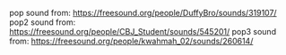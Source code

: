 pop sound from: https://freesound.org/people/DuffyBro/sounds/319107/
pop2 sound from: https://freesound.org/people/CBJ_Student/sounds/545201/
pop3 sound from: https://freesound.org/people/kwahmah_02/sounds/260614/